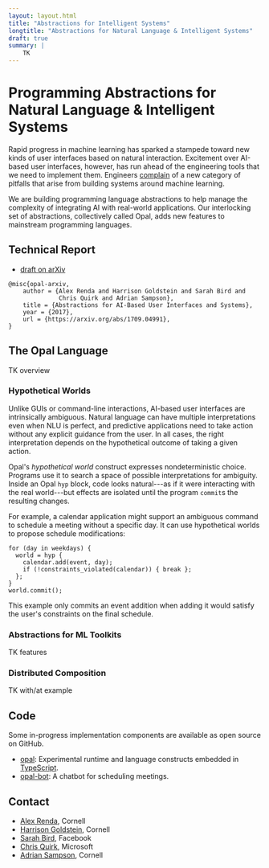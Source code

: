 ```yaml
---
layout: layout.html
title: "Abstractions for Intelligent Systems"
longtitle: "Abstractions for Natural Language & Intelligent Systems"
draft: true
summary: |
    TK
---
```

# Programming Abstractions for Natural Language &amp; Intelligent Systems

Rapid progress in machine learning has sparked a stampede toward new kinds of user interfaces based on natural interaction.
Excitement over AI-based user interfaces, however, has run ahead of the engineering tools that we need to implement them.
Engineers [complain][highinterest] of a new category of pitfalls that arise from building systems around machine learning.

[highinterest]: https://static.googleusercontent.com/media/research.google.com/en//pubs/archive/43146.pdf

We are building programming language abstractions to help manage the complexity of integrating AI with real-world applications.
Our interlocking set of abstractions, collectively called Opal, adds new features to mainstream programming languages.

## Technical Report

<ul class="links">
  <li>
    <a href="https://arxiv.org/abs/1709.04991" class="pdf">draft on arXiv</a>
  </li>
</ul>

    @misc{opal-arxiv,
        author = {Alex Renda and Harrison Goldstein and Sarah Bird and
                  Chris Quirk and Adrian Sampson},
        title = {Abstractions for AI-Based User Interfaces and Systems},
        year = {2017},
        url = {https://arxiv.org/abs/1709.04991},
    }

## The Opal Language

TK overview

### Hypothetical Worlds

Unlike GUIs or command-line interactions, AI-based user interfaces are intrinsically ambiguous. Natural language can have multiple interpretations even when NLU is perfect, and predictive applications need to take action without any explicit guidance from the user. In all cases, the right interpretation depends on the hypothetical outcome of taking a given action.

Opal's *hypothetical world* construct expresses nondeterministic choice. Programs use it to search a space of possible interpretations for ambiguity.
Inside an Opal `hyp` block, code looks natural---as if it were interacting with the real world---but effects are isolated until the program `commit`s the resulting changes.

For example, a calendar application might support an ambiguous command to schedule a meeting without a specific day. It can use hypothetical worlds to propose schedule modifications:

    for (day in weekdays) {
      world = hyp {
        calendar.add(event, day);
        if (!constraints_violated(calendar)) { break };
      };
    }
    world.commit();

This example only commits an event addition when adding it would satisfy the user's constraints on the final schedule.

### Abstractions for ML Toolkits

TK features

### Distributed Composition

TK with/at example

## Code

Some in-progress implementation components are available as open source on GitHub.

<ul class="links">
  <li>
    <a href="https://github.com/cucapra/opal" class="github">opal</a>:
    Experimental runtime and language constructs embedded in <a href="https://www.typescriptlang.org">TypeScript</a>.
  </li>
  <li>
    <a href="https://github.com/cucapra/opal-bot" class="github">opal-bot</a>:
    A chatbot for scheduling meetings.
  </li>
</ul>

## Contact

* [Alex Renda][alex], Cornell
* [Harrison Goldstein][harry], Cornell
* [Sarah Bird][sarah], Facebook
* [Chris Quirk][chris], Microsoft
* [Adrian Sampson][adrian], Cornell

[adrian]: http://www.cs.cornell.edu/~asampson/
[sarah]: https://research.fb.com/people/bird-sarah/
[chris]: https://www.microsoft.com/en-us/research/people/chrisq/
[harry]: http://harrisongoldste.in
[alex]: https://alexrenda.com
